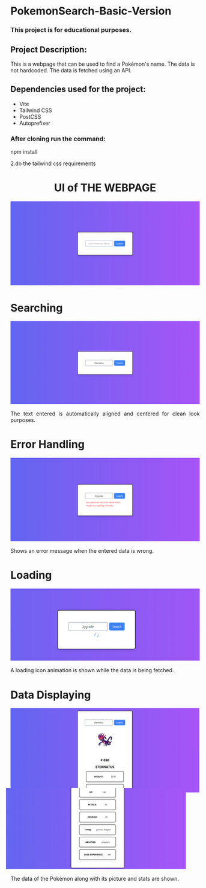 # PokemonSearch-Basic-Version
### This project is for educational purposes.

## Project Description:
This is a webpage that can be used to find a Pokémon's name. The data is not hardcoded. The data is fetched using an API.

## Dependencies used for the project:
- Vite
- Tailwind CSS
- PostCSS
- Autoprefixer

### After cloning run the command:
   npm install

   
2.do the tailwind css requirements
<div style="text-align:center">
  <h1>UI of THE WEBPAGE</h1>
  <img src="image1.png" alt="UI of the webpage">
</div>
<div>
  <h1>Searching</h1>
  <img src="image2.png" alt="Searching feature">
  <p style="text-align:justify">The text entered is automatically aligned and centered for clean look purposes.</p>
</div>
<div>
  <h1>Error Handling</h1>
  <img src="image4.png" alt="Error handling">
  <p style="text-align:justify">Shows an error message when the entered data is wrong.</p>
</div>
<div>
  <h1>Loading</h1>
  <img src="image3.png" alt="Loading animation">
  <p style="text-align:justify">A loading icon animation is shown while the data is being fetched.</p>
</div>
<div>
  <h1>Data Displaying</h1>
  <img src="image51.png" alt="Data displaying - image 1">
   <div style="width:95%;margin-top:-15px; margin-left:-12px;">
  <img src="image52.png" alt="Data displaying - image 2"></div>
  <p style="text-align:justify">The data of the Pokémon along with its picture and stats are shown.</p>
</div>
